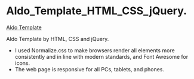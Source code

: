 # Aldo_Template_HTML_CSS_jQuery.

[Aldo Template](https://sami-m99.github.io/testTamplateAldo/)

Aldo Template by HTML, CSS and jQuery.

- I used Normalize.css to make browsers render all elements more consistently and in line with modern standards, and Font Awesome for icons.
- The web page is responsive for all PCs, tablets, and phones.
